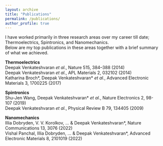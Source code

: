 ```yaml
---
layout: archive
title: "Publications"
permalink: /publications/
author_profile: true
---
```

I have worked primarily in three research areas over my career till date; Thermoelectrics, Spintronics, and Nanomechanics.  
Below are my top publications in these areas together with a brief summary of what we achieved. 

**Thermoelectrics**  
Deepak Venkateshvaran *et al.*, Nature 515, 384–388 (2014)  
Deepak Venkateshvaran *et al.*, APL Materials 2, 032102 (2014)  
Katharina Broch*, Deepak Venkateshvaran* *et al.*, Advanced Electronic Materials 3, 1700225 (2017)

**Spintronics**  
Shu-Jen Wang, Deepak Venkateshvaran* *et al.*, Nature Electronics 2, 98-107 (2019)  
Deepak Venkateshvaran *et al.*, Physical Review B 79, 134405 (2009)

**Nanomechanics**  
Illia Dobryden, V. V. Korolkov, ... & Deepak Venkateshvaran*, Nature Communications 13, 3076 (2022)  
Vishal Panchal, Illia Dobryden, ... & Deepak Venkateshvaran*, Advanced Electronic Materials 8, 2101019 (2022)
